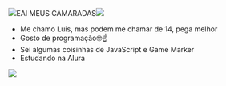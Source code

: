 ![](https://media.tenor.com/HCF2gJUUdCsAAAAi/cannonbolt-dance.gif)EAI MEUS CAMARADAS![](https://media.tenor.com/HCF2gJUUdCsAAAAi/cannonbolt-dance.gif)

 - Me chamo Luis, mas podem me chamar de 14, pega melhor
 - Gosto de programação🤓☝
 - Sei algumas coisinhas de JavaScript e Game Marker
 - Estudando na Alura


![](https://media1.tenor.com/m/Y4Q-m40rtIcAAAAd/gemaplys-yunlimassa.gif)


